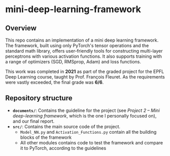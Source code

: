 # mini-deep-learning-framework

## Overview
This repo contains an implementation of a mini deep learning framework. The framework, built using only PyTorch's tensor operations and the standard math library, offers user-friendly tools for constructing multi-layer perceptrons with various activation functions. It also supports training with a range of optimizers (SGD, RMSprop, Adam) and loss functions.

This work was completed in **2021** as part of the graded project for the EPFL Deep Learning course, taught by Prof. François Fleuret. As the requirements were vastly exceeded, the final grade was **6/6**.

## Repository structure

- **`documents/`**: Contains the guideline for the project (see *Project 2 – Mini deep-learning framework*, which is the one I personally focused on), and our final report.
- **`src/`**: Contains the main source code of the project.
  - `Model_NN.py` and `Activation_Functions.py` contain all the building blocks of the framework
  - All other modules contains code to test the framework and compare it to PyTorch, according to the guidelines


